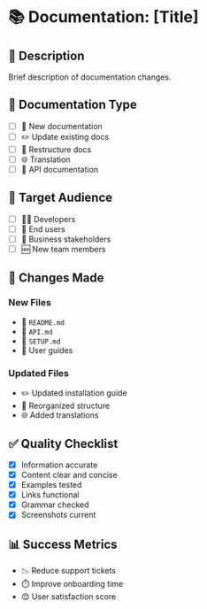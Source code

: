 # 📚 Documentation: [Title]

## 📝 Description

Brief description of documentation changes.

## 📖 Documentation Type

- [ ] 📄 New documentation
- [ ] ✏️ Update existing docs
- [ ] 🔄 Restructure docs
- [ ] 🌐 Translation
- [ ] 🔗 API documentation

## 🎯 Target Audience

- [ ] 👨‍💻 Developers
- [ ] 👤 End users
- [ ] 🏢 Business stakeholders
- [ ] 🆕 New team members

## 📁 Changes Made

### New Files

- 📄 `README.md`
- 📘 `API.md`
- 📗 `SETUP.md`
- 📙 User guides

### Updated Files

- ✏️ Updated installation guide
- 🔄 Reorganized structure
- 🌐 Added translations

## ✅ Quality Checklist

- [x] Information accurate
- [x] Content clear and concise
- [x] Examples tested
- [x] Links functional
- [x] Grammar checked
- [x] Screenshots current

## 📊 Success Metrics

- 📉 Reduce support tickets
- ⏱️ Improve onboarding time
- 😊 User satisfaction score
